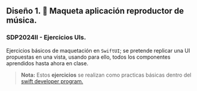## Diseño 1. 🎵 Maqueta aplicación reproductor de música.

### SDP2024II - Ejercicios UIs.

Ejercicios básicos de maquetación en `SwiftUI`; se pretende replicar una UI propuestas en una vista, usando para ello, todos los componentes aprendidos hasta ahora en clase.

> **Nota:** Estos **ejercicios** se realizan como practicas básicas dentro del [swift developer program.](https://acoding.academy/formaciones/swift-developer-program/)